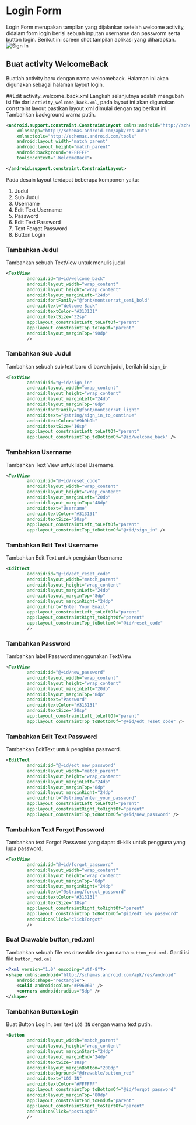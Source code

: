 # Login Form
Login Form merupakan tampilan yang dijalankan setelah welcome activity, didalam form login berisi sebuah inputan username dan passworm serta button login. Berikut ini screen shot tampilan aplikasi yang diharapkan.
![Sign In](images/Sign%20In.png)

## Buat activity WelcomeBack
Buatlah activity baru dengan nama welcomeback. Halaman ini akan digunakan sebagai halaman layout login. 


##Edit activity_welcome_back.xml
Langkah selanjutnya adalah mengubah isi file dari `activity_welcome_back.xml`, pada layout ini akan digunakan constraint layout pastikan layout xml dimulai dengan tag berikut ini. Tambahkan background warna putih. 
```xml
<android.support.constraint.ConstraintLayout xmlns:android="http://schemas.android.com/apk/res/android"
    xmlns:app="http://schemas.android.com/apk/res-auto"
    xmlns:tools="http://schemas.android.com/tools"
    android:layout_width="match_parent"
    android:layout_height="match_parent"
    android:background="#FFFFFF"
    tools:context=".WelcomeBack">

</android.support.constraint.ConstraintLayout>
```
Pada desain layout terdapat beberapa komponen yaitu:
1. Judul
2. Sub Judul
3. Username
4. Edit Text Username
5. Password
6. Edit Text Password
7. Text Forgot Password
8. Button Login

### Tambahkan Judul
Tambahkan sebuah TextView untuk menulis judul
```xml
<TextView
        android:id="@+id/welcome_back"
        android:layout_width="wrap_content"
        android:layout_height="wrap_content"
        android:layout_marginLeft="24dp"
        android:fontFamily="@font/montserrat_semi_bold"
        android:text="Welcome Back"
        android:textColor="#313131"
        android:textSize="32sp"
        app:layout_constraintLeft_toLeftOf="parent"
        app:layout_constraintTop_toTopOf="parent"
        android:layout_marginTop="90dp"
        />
```

### Tambahkan Sub Judul
Tambahkan sebuah sub text baru di bawah judul, berilah id `sign_in`
```xml
<TextView
        android:id="@+id/sign_in"
        android:layout_width="wrap_content"
        android:layout_height="wrap_content"
        android:layout_marginLeft="24dp"
        android:layout_marginTop="8dp"
        android:fontFamily="@font/montserrat_light"
        android:text="@string/sign_in_to_continue"
        android:textColor="#9b9b9b"
        android:textSize="16sp"
        app:layout_constraintLeft_toLeftOf="parent"
        app:layout_constraintTop_toBottomOf="@id/welcome_back" />
```

### Tambahkan Username
Tambahkan Text View untuk label Username.
```xml
<TextView
        android:id="@+id/reset_code"
        android:layout_width="wrap_content"
        android:layout_height="wrap_content"
        android:layout_marginLeft="20dp"
        android:layout_marginTop="48dp"
        android:text="Username"
        android:textColor="#313131"
        android:textSize="20sp"
        app:layout_constraintLeft_toLeftOf="parent"
        app:layout_constraintTop_toBottomOf="@+id/sign_in" />
```

### Tambahkan Edit Text Username
Tambahkan Edit Text untuk pengisian Username
```xml
<EditText
        android:id="@+id/edt_reset_code"
        android:layout_width="match_parent"
        android:layout_height="wrap_content"
        android:layout_marginLeft="24dp"
        android:layout_marginTop="8dp"
        android:layout_marginRight="24dp"
        android:hint="Enter Your Email"
        app:layout_constraintLeft_toLeftOf="parent"
        app:layout_constraintRight_toRightOf="parent"
        app:layout_constraintTop_toBottomOf="@id/reset_code"
        />
```

### Tambahkan Password
Tambahkan label Password menggunakan TextView
```xml
<TextView
        android:id="@+id/new_password"
        android:layout_width="wrap_content"
        android:layout_height="wrap_content"
        android:layout_marginLeft="20dp"
        android:layout_marginTop="8dp"
        android:text="Password"
        android:textColor="#313131"
        android:textSize="20sp"
        app:layout_constraintLeft_toLeftOf="parent"
        app:layout_constraintTop_toBottomOf="@+id/edt_reset_code" />
```

### Tambahkan Edit Text Password
Tambahkan EditText untuk pengisian password.
```xml
<EditText
        android:id="@+id/edt_new_password"
        android:layout_width="match_parent"
        android:layout_height="wrap_content"
        android:layout_marginLeft="24dp"
        android:layout_marginTop="8dp"
        android:layout_marginRight="24dp"
        android:hint="@string/enter_your_password"
        app:layout_constraintLeft_toLeftOf="parent"
        app:layout_constraintRight_toRightOf="parent"
        app:layout_constraintTop_toBottomOf="@+id/new_password" />
```

### Tambahkan Text Forgot Password
Tambahkan text Forgot Password yang dapat di-klik untuk pengguna yang lupa password.
```xml
<TextView
        android:id="@+id/forgot_password"
        android:layout_width="wrap_content"
        android:layout_height="wrap_content"
        android:layout_marginTop="8dp"
        android:layout_marginRight="24dp"
        android:text="@string/forgot_password"
        android:textColor="#313131"
        android:textSize="18sp"
        app:layout_constraintRight_toRightOf="parent"
        app:layout_constraintTop_toBottomOf="@id/edt_new_password"
        android:onClick="clickForgot"
        />
```
### Buat Drawable button_red.xml
Tambahkan sebuah file res drawable dengan nama `button_red.xml`. Ganti isi file `button_red.xml`
```xml
<?xml version="1.0" encoding="utf-8"?>
<shape xmlns:android="http://schemas.android.com/apk/res/android"
    android:shape="rectangle">
    <solid android:color="#F96060" />
    <corners android:radius="5dp" />
</shape>
```

### Tambahkan Button Login
Buat Button Log In, beri text `LOG IN` dengan warna text putih.
```xml
<Button
        android:layout_width="match_parent"
        android:layout_height="wrap_content"
        android:layout_marginStart="24dp"
        android:layout_marginEnd="24dp"
        android:textSize="18sp"
        android:layout_marginBottom="200dp"
        android:background="@drawable/button_red"
        android:text="LOG IN"
        android:textColor="#FFFFFF"
        app:layout_constraintTop_toBottomOf="@id/forgot_password"
        android:layout_marginTop="80dp"
        app:layout_constraintEnd_toEndOf="parent"
        app:layout_constraintStart_toStartOf="parent"
        android:onClick="postLogin"
        />
```

